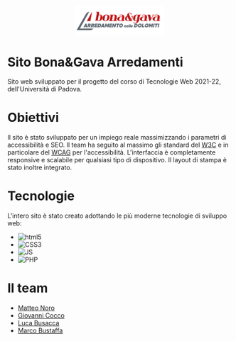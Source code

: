 <div align="center">
  <img src="images/Bona&Gava_logo.png" alt="logo" width=40% />
</div>

# Sito Bona&Gava Arredamenti
Sito web sviluppato per il progetto del corso di Tecnologie Web 2021-22, dell'Università di Padova.

# Obiettivi
Il sito è stato sviluppato per un impiego reale massimizzando i parametri di accessibilità e SEO. 
Il team ha seguito al massimo gli standard del [W3C](https://www.w3.org) e in particolare del [WCAG](https://www.w3.org/WAI/standards-guidelines/wcag/) per l'accessibilità.
L'interfaccia è completamente responsive e scalabile per qualsiasi tipo di dispositivo. Il layout di stampa è stato inoltre integrato.

# Tecnologie
L'intero sito è stato creato adottando le più moderne tecnologie di sviluppo web:
- ![html5](https://img.shields.io/badge/HTML-239120?style=for-the-badge&logo=html5&logoColor=white)
- ![CSS3](https://img.shields.io/badge/CSS-239120?&style=for-the-badge&logo=css3&logoColor=white)
- ![JS](https://img.shields.io/badge/JavaScript-F7DF1E?style=for-the-badge&logo=javascript&logoColor=black)
- ![PHP](https://img.shields.io/badge/PHP-777BB4?style=for-the-badge&logo=php&logoColor=white)

# Il team

- [Matteo Noro](https://github.com/TheoMadCo)
- [Giovanni Cocco](https://github.com/iota97)
- [Luca Busacca](https://github.com/LuBu-0)
- [Marco Bustaffa](https://github.com/Mallow00)
